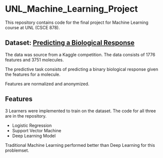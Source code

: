 # UNL_Machine_Learning_Project
This repository contains code for the final project for Machine Learning course at UNL (CSCE 878).

## Dataset: [Predicting a Biological Response](https://www.kaggle.com/competitions/bioresponse)

The data was source from a Kaggle competition.  The data consists of 1776 features and 3751 molecules.

The predictive task consists of predicting a binary biological response given the features for a molecule.

Features are normalized and anonymized.

## Features

3 Learners were implemented to train on the dataset.  The code for all three are in the repository.

- Logistic Regression
- Support Vector Machine
- Deep Learning Model

Traditional Machine Learning performed better than Deep Learning for this problemset.